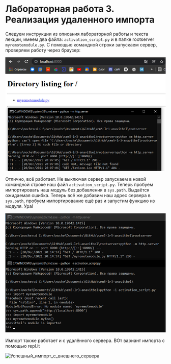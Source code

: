 # Лабораторная работа 3. Реализация удаленного импорта

Следуем инструкции из описания лабораторной работы и текста лекции, имеем два файла: `activation_script.py` и в папке rootserver `myremotemodule.py`. С помощью командной строки запускаем сервер, проверяем работу через браузер:

![Запуск_сервера](scr1.png)

Отлично, всё работает. Не выключая сервер запускаем в новой командной строке наш файл `activation_script.py`. Теперь пробуем импортировать наш модуль без добавления в `sys.path`. Выдаётся ожидаемая ошибка. Теперь всё же добавим наш адрес сервера в `sys.path`, пробуем импортирование ещё раз и запустим функцию из модуля. Ура!

![Успешный_импорт](scr2.png)

Импорт также работает и с удалённого сервера. ВОт вариант импорта с помощью repl.it

![Успешный_импорт_с_внешнего_сервера](scr.jpg)

